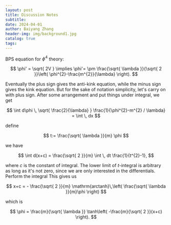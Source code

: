 ```yaml
---
layout: post
title: Discussion Notes
subtitle: 
date: 2024-04-01
author: Baiyang Zhang
header-img: img/background1.jpg
catalog: true
tags:
---
```


BPS equation for $\phi^{4}$ theory:

$$
\phi' = \sqrt{ 2V } \implies \phi'= \pm \frac{\sqrt{ \lambda }}{\sqrt{ 2 }}\left( \phi^{2}-\frac{m^{2}}{\lambda} \right).
$$

Eventually the plus sign gives the anti-kink equation, while the minus sign gives the kink equation. But for the sake of notation simplicity, let's carry on with plus sign. After some arrangement and put things under integral, we get 

$$
\int d\phi \,  \sqrt{ \frac{2}{\lambda} } \frac{1}{\phi^{2}-m^{2} / \lambda} = \int  \,   dx
$$

define 

$$
t:= \frac{\sqrt{ \lambda }}{m} \phi
$$

we have 

$$
\int d(x+c)  = \frac{\sqrt{ 2 }}{m} \int  \,  dt \frac{1}{t^{2}-1},
$$

where $c$ is the constant of integral. The lower limit of $t$-integral is arbitrary as long as it's not zero, since we are only interested in the differentials. Perform the integral This gives us 

$$
x+c = - \frac{\sqrt{ 2 }}{m} \mathrm{arctanh}\,\left( \frac{\sqrt{ \lambda }}{m}\phi \right)
$$

which is 

$$
\phi = \frac{m}{\sqrt{ \lambda }} \tanh\left( -\frac{m}{\sqrt{ 2 }}(x+c) \right).
$$